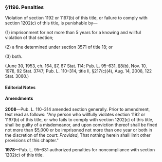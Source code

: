 ### §1196. Penalties ###

Violation of section 1192 or 1197(b) of this title, or failure to comply with section 1202(c) of this title, is punishable by—

(1) imprisonment for not more than 5 years for a knowing and willful violation of that section;

(2) a fine determined under section 3571 of title 18; or

(3) both.

(June 30, 1953, ch. 164, §7, 67 Stat. 114; Pub. L. 95–631, §8(b), Nov. 10, 1978, 92 Stat. 3747; Pub. L. 110–314, title II, §217(c)(4), Aug. 14, 2008, 122 Stat. 3060.)

#### **Editorial Notes** ####

#### Amendments ####

**2008**—Pub. L. 110–314 amended section generally. Prior to amendment, text read as follows: "Any person who willfully violates section 1192 or 1197(b) of this title, or who fails to comply with section 1202(c) of this title, shall be guilty of a misdemeanor, and upon conviction thereof shall be fined not more than $5,000 or be imprisoned not more than one year or both in the discretion of the court: *Provided*, That nothing herein shall limit other provisions of this chapter."

**1978**—Pub. L. 95–631 authorized penalties for noncompliance with section 1202(c) of this title.